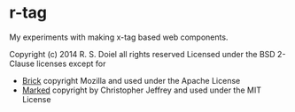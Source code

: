 r-tag
=====

My experiments with making x-tag based web components. 

Copyright (c) 2014 R. S. Doiel all rights reserved
Licensed under the BSD 2-Clause licenses except for

+ [Brick](http://mozilla.github.io/brick/) copyright Mozilla and used under the Apache License
+ [Marked](https://github.com/chjj/marked) copyright by Christopher Jeffrey and used under the MIT License


